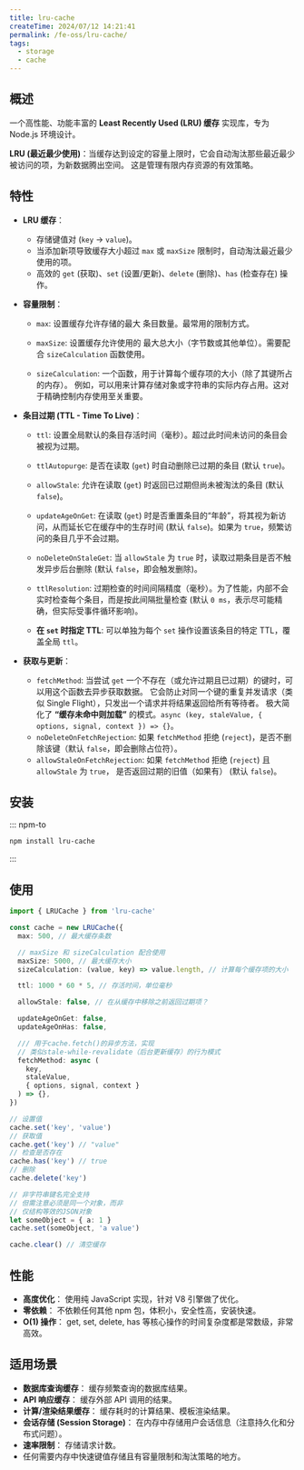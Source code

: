 ```yaml
---
title: lru-cache
createTime: 2024/07/12 14:21:41
permalink: /fe-oss/lru-cache/
tags:
  - storage
  - cache
---
```


<Badge text="NodeJs" />

<RepoCard repo="isaacs/node-lru-cache" />

## 概述

一个高性能、功能丰富的 **Least Recently Used (LRU) 缓存** 实现库，专为 Node.js 环境设计。

**LRU (最近最少使用)**：当缓存达到设定的容量上限时，它会自动淘汰那些最近最少被访问的项，为新数据腾出空间。
这是管理有限内存资源的有效策略。

## 特性

- **LRU 缓存**：

  - 存储键值对 (`key` -> `value`)。
  - 当添加新项导致缓存大小超过 `max` 或 `maxSize` 限制时，自动淘汰最近最少使用的项。
  - 高效的 `get` (获取)、`set` (设置/更新)、`delete` (删除)、`has` (检查存在) 操作。

- **容量限制**：

  - `max`: 设置缓存允许存储的最大 条目数量。最常用的限制方式。

  - `maxSize`: 设置缓存允许使用的 最大总大小（字节数或其他单位）。需要配合 `sizeCalculation` 函数使用。

  - `sizeCalculation`: 一个函数，用于计算每个缓存项的大小（除了其键所占的内存）。
    例如，可以用来计算存储对象或字符串的实际内存占用。这对于精确控制内存使用至关重要。

- **条目过期 (TTL - Time To Live)**：

  - `ttl`: 设置全局默认的条目存活时间（毫秒）。超过此时间未访问的条目会被视为过期。

  - `ttlAutopurge`: 是否在读取 (`get`) 时自动删除已过期的条目 (默认 `true`)。

  - `allowStale`: 允许在读取 (`get`) 时返回已过期但尚未被淘汰的条目 (默认 `false`)。

  - `updateAgeOnGet`: 在读取 (`get`) 时是否重置条目的“年龄”，将其视为新访问，从而延长它在缓存中的生存时间 (默认 `false`)。如果为 `true`，频繁访问的条目几乎不会过期。

  - `noDeleteOnStaleGet`: 当 `allowStale` 为 `true` 时，读取过期条目是否不触发异步后台删除 (默认 `false`，即会触发删除)。

  - `ttlResolution`: 过期检查的时间间隔精度（毫秒）。为了性能，内部不会实时检查每个条目，而是按此间隔批量检查 (默认 `0 ms`，表示尽可能精确，但实际受事件循环影响)。

  - **在 `set` 时指定 TTL**: 可以单独为每个 `set` 操作设置该条目的特定 TTL，覆盖全局 `ttl`。

- **获取与更新**：

  - `fetchMethod`: 当尝试 `get` 一个不存在（或允许过期且已过期）的键时，可以用这个函数去异步获取数据。
    它会防止对同一个键的重复并发请求（类似 Single Flight），只发出一个请求并将结果返回给所有等待者。
    极大简化了 **“缓存未命中则加载”** 的模式。`async (key, staleValue, { options, signal, context }) => {}`。
  - `noDeleteOnFetchRejection`: 如果 `fetchMethod` 拒绝 (`reject`)，是否不删除该键（默认 `false`，即会删除占位符）。
  - `allowStaleOnFetchRejection`: 如果 `fetchMethod` 拒绝 (`reject`) 且 `allowStale` 为 `true`，
    是否返回过期的旧值（如果有） (默认 `false`)。

## 安装

::: npm-to

```sh
npm install lru-cache
```

:::

## 使用

```ts
import { LRUCache } from 'lru-cache'

const cache = new LRUCache({
  max: 500, // 最大缓存条数

  // maxSize 和 sizeCalculation 配合使用
  maxSize: 5000, // 最大缓存大小
  sizeCalculation: (value, key) => value.length, // 计算每个缓存项的大小

  ttl: 1000 * 60 * 5, // 存活时间，单位毫秒

  allowStale: false, // 在从缓存中移除之前返回过期项？

  updateAgeOnGet: false,
  updateAgeOnHas: false,

  /// 用于cache.fetch()的异步方法，实现
  // 类似stale-while-revalidate（后台更新缓存）的行为模式
  fetchMethod: async (
    key,
    staleValue,
    { options, signal, context }
  ) => {},
})

// 设置值
cache.set('key', 'value')
// 获取值
cache.get('key') // "value"
// 检查是否存在
cache.has('key') // true
// 删除
cache.delete('key')

// 非字符串键名完全支持
// 但需注意必须是同一个对象，而非
// 仅结构等效的JSON对象
let someObject = { a: 1 }
cache.set(someObject, 'a value')

cache.clear() // 清空缓存
```

## 性能

- **高度优化**： 使用纯 JavaScript 实现，针对 V8 引擎做了优化。
- **零依赖**： 不依赖任何其他 npm 包，体积小，安全性高，安装快速。
- **O(1) 操作**： get, set, delete, has 等核心操作的时间复杂度都是常数级，非常高效。

## 适用场景

- **数据库查询缓存**： 缓存频繁查询的数据库结果。
- **API 响应缓存**： 缓存外部 API 调用的结果。
- **计算/渲染结果缓存**： 缓存耗时的计算结果、模板渲染结果。
- **会话存储 (Session Storage)**： 在内存中存储用户会话信息（注意持久化和分布式问题）。
- **速率限制**： 存储请求计数。
- 任何需要内存中快速键值存储且有容量限制和淘汰策略的地方。
